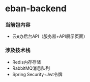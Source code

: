 # eban-backend
### 当前包内容
- 云e办后台API（服务器+API展示页面）
### 涉及技术栈
- Redis内存存储
- RabbitMQ消息队列
- Spring Security+Jwt令牌
